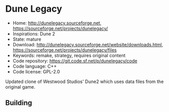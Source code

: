 # Dune Legacy

- Home: http://dunelegacy.sourceforge.net, https://sourceforge.net/projects/dunelegacy/
- Inspirations: Dune 2
- State: mature
- Download: http://dunelegacy.sourceforge.net/website/downloads.html, https://sourceforge.net/projects/dunelegacy/files
- Keywords: remake, strategy, requires original content
- Code repository: https://git.code.sf.net/p/dunelegacy/code
- Code language: C++
- Code license: GPL-2.0

Updated clone of Westwood Studios' Dune2 which uses data files from the original game.

## Building
